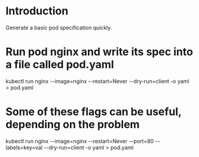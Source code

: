 # Introduction

Generate a basic pod specification quickly.

# Run pod nginx and write its spec into a file called pod.yaml
kubectl run nginx --image=nginx --restart=Never --dry-run=client -o yaml > pod.yaml

# Some of these flags can be useful, depending on the problem
kubectl run nginx --image=nginx --restart=Never  --port=80 --labels=key=val --dry-run=client -o yaml > pod.yaml